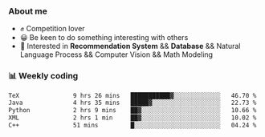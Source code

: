 ### About me

- ✊ Competition lover
- 😀 Be keen to do something interesting with others
- 🎈 Interested in **Recommendation System** && **Database** && Natural Language Process && Computer Vision && Math Modeling


### 📊 Weekly coding
<!--START_SECTION:waka-->

```txt
TeX               9 hrs 26 mins   ███████████▓░░░░░░░░░░░░░   46.70 %
Java              4 hrs 35 mins   █████▓░░░░░░░░░░░░░░░░░░░   22.73 %
Python            2 hrs 9 mins    ██▓░░░░░░░░░░░░░░░░░░░░░░   10.66 %
XML               2 hrs 1 min     ██▓░░░░░░░░░░░░░░░░░░░░░░   10.02 %
C++               51 mins         █░░░░░░░░░░░░░░░░░░░░░░░░   04.24 %
```

<!--END_SECTION:waka-->
